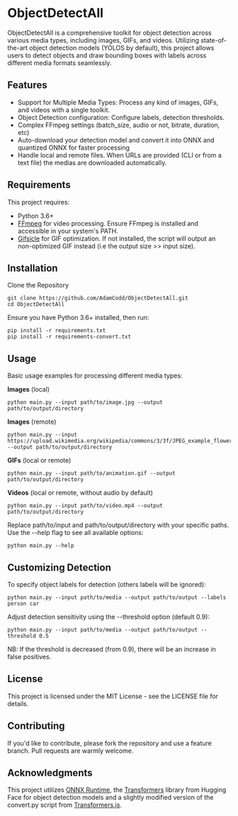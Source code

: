 # ObjectDetectAll
ObjectDetectAll is a comprehensive toolkit for object detection across various media types, including images, GIFs, and videos. Utilizing state-of-the-art object detection models (YOLOS by default), this project allows users to detect objects and draw bounding boxes with labels across different media formats seamlessly.

## Features
* Support for Multiple Media Types: Process any kind of images, GIFs, and videos with a single toolkit.
* Object Detection configuration: Configure labels, detection thresholds.
* Complex FFmpeg settings (batch_size, audio or not, bitrate, duration, etc)
* Auto-download your detection model and convert it into ONNX and quantized ONNX for faster processing
* Handle local and remote files. When URLs are provided (CLI or from a text file) the medias are downloaded automatically.

## Requirements
This project requires:
* Python 3.6+
* [FFmpeg](https://ffmpeg.org/download.html) for video processing. Ensure FFmpeg is installed and accessible in your system's PATH.
* [Gifsicle](https://www.lcdf.org/gifsicle/) for GIF optimization. If not installed, the script will output an non-optimized GIF instead (i.e the output size >> input size).


## Installation
Clone the Repository
```
git clone https://github.com/AdamCodd/ObjectDetectAll.git
cd ObjectDetectAll
```
Ensure you have Python 3.6+ installed, then run:
```
pip install -r requirements.txt
pip install -r requirements-convert.txt
```

## Usage
Basic usage examples for processing different media types:

**Images** (local)
```
python main.py --input path/to/image.jpg --output path/to/output/directory
```
**Images** (remote)
```
python main.py --input https://upload.wikimedia.org/wikipedia/commons/3/3f/JPEG_example_flower.jpg --output path/to/output/directory
```
**GIFs** (local or remote)
```
python main.py --input path/to/animation.gif --output path/to/output/directory
```
**Videos** (local or remote, without audio by default)
```
python main.py --input path/to/video.mp4 --output path/to/output/directory
```

Replace path/to/input and path/to/output/directory with your specific paths. Use the --help flag to see all available options:
```
python main.py --help
```

## Customizing Detection
To specify object labels for detection (others labels will be ignored):
```
python main.py --input path/to/media --output path/to/output --labels person car
```
Adjust detection sensitivity using the --threshold option (default 0.9):
```
python main.py --input path/to/media --output path/to/output --threshold 0.5
```
NB: If the threshold is decreased (from 0.9), there will be an increase in false positives.

## License
This project is licensed under the MIT License - see the LICENSE file for details.

## Contributing
If you'd like to contribute, please fork the repository and use a feature branch. Pull requests are warmly welcome.

## Acknowledgments
This project utilizes [ONNX Runtime](https://github.com/microsoft/onnxruntime), the [Transformers](https://github.com/huggingface/transformers) library from Hugging Face for object detection models and a slightly modified version of the convert.py script from [Transformers.js](https://github.com/xenova/transformers.js).
